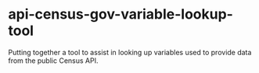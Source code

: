 # api-census-gov-variable-lookup-tool
Putting together a tool to assist in looking up variables used to provide data from the public Census API.
